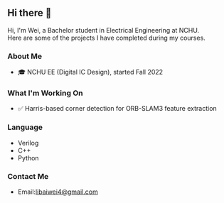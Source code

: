 ## Hi there 👋
Hi, I'm Wei, a Bachelor student in Electrical Engineering at NCHU.   
Here are some of the projects I have completed during my courses.


### About Me
- 🎓 NCHU EE (Digital IC Design), started Fall 2022

### What I'm Working On
- ✅ Harris-based corner detection for ORB-SLAM3 feature extraction

### Language
- Verilog
- C++
- Python

### Contact Me
- Email:libaiwei4@gmail.com

